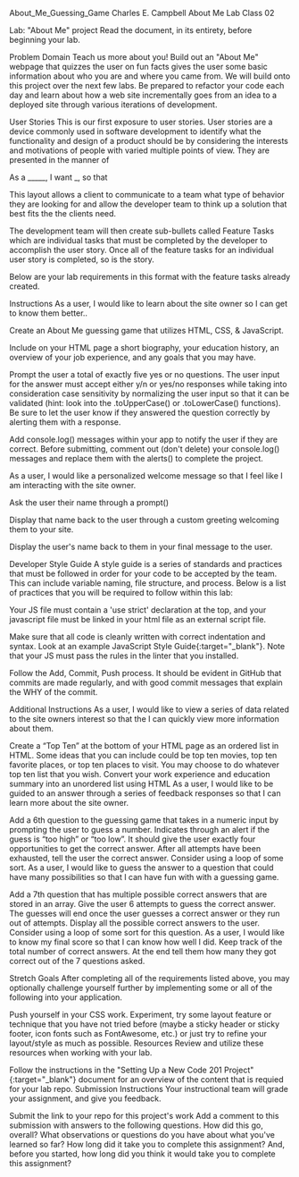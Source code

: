 

About_Me_Guessing_Game
Charles E. Campbell About Me Lab Class 02

Lab: "About Me" project
Read the document, in its entirety, before beginning your lab.

Problem Domain
Teach us more about you! Build out an "About Me" webpage that quizzes the user on fun facts gives the user some basic information about who you are and where you came from. We will build onto this project over the next few labs. Be prepared to refactor your code each day and learn about how a web site incrementally goes from an idea to a deployed site through various iterations of development.

User Stories
This is our first exposure to user stories. User stories are a device commonly used in software development to identify what the functionality and design of a product should be by considering the interests and motivations of people with varied multiple points of view. They are presented in the manner of

As a _____, I want _, so that

This layout allows a client to communicate to a team what type of behavior they are looking for and allow the developer team to think up a solution that best fits the the clients need.

The development team will then create sub-bullets called Feature Tasks which are individual tasks that must be completed by the developer to accomplish the user story. Once all of the feature tasks for an individual user story is completed, so is the story.

Below are your lab requirements in this format with the feature tasks already created.

Instructions
As a user, I would like to learn about the site owner so I can get to know them better..

Create an About Me guessing game that utilizes HTML, CSS, & JavaScript.

Include on your HTML page a short biography, your education history, an overview of your job experience, and any goals that you may have.

Prompt the user a total of exactly five yes or no questions. The user input for the answer must accept either y/n or yes/no responses while taking into consideration case sensitivity by normalizing the user input so that it can be validated (hint: look into the .toUpperCase() or .toLowerCase() functions). Be sure to let the user know if they answered the question correctly by alerting them with a response.

Add console.log() messages within your app to notify the user if they are correct. Before submitting, comment out (don't delete) your console.log() messages and replace them with the alerts() to complete the project.

As a user, I would like a personalized welcome message so that I feel like I am interacting with the site owner.

Ask the user their name through a prompt()

Display that name back to the user through a custom greeting welcoming them to your site.

Display the user's name back to them in your final message to the user.

Developer Style Guide
A style guide is a series of standards and practices that must be followed in order for your code to be accepted by the team. This can include variable naming, file structure, and process. Below is a list of practices that you will be required to follow within this lab:

Your JS file must contain a 'use strict' declaration at the top, and your javascript file must be linked in your html file as an external script file.

Make sure that all code is cleanly written with correct indentation and syntax. Look at an example JavaScript Style Guide{:target="_blank"}. Note that your JS must pass the rules in the linter that you installed.

Follow the Add, Commit, Push process. It should be evident in GitHub that commits are made regularly, and with good commit messages that explain the WHY of the commit.

Additional Instructions As a user, I would like to view a series of data related to the site owners interest so that the I can quickly view more information about them.

Create a “Top Ten” at the bottom of your HTML page as an ordered list in HTML. Some ideas that you can include could be top ten movies, top ten favorite places, or top ten places to visit. You may choose to do whatever top ten list that you wish. Convert your work experience and education summary into an unordered list using HTML As a user, I would like to be guided to an answer through a series of feedback responses so that I can learn more about the site owner.

Add a 6th question to the guessing game that takes in a numeric input by prompting the user to guess a number. Indicates through an alert if the guess is “too high” or “too low”. It should give the user exactly four opportunities to get the correct answer. After all attempts have been exhausted, tell the user the correct answer. Consider using a loop of some sort. As a user, I would like to guess the answer to a question that could have many possibilities so that I can have fun with with a guessing game.

Add a 7th question that has multiple possible correct answers that are stored in an array. Give the user 6 attempts to guess the correct answer. The guesses will end once the user guesses a correct answer or they run out of attempts. Display all the possible correct answers to the user. Consider using a loop of some sort for this question. As a user, I would like to know my final score so that I can know how well I did. Keep track of the total number of correct answers. At the end tell them how many they got correct out of the 7 questions asked.

Stretch Goals
After completing all of the requirements listed above, you may optionally challenge yourself further by implementing some or all of the following into your application.

Push yourself in your CSS work. Experiment, try some layout feature or technique that you have not tried before (maybe a sticky header or sticky footer, icon fonts such as FontAwesome, etc.) or just try to refine your layout/style as much as possible.
Resources
Review and utilize these resources when working with your lab.

Follow the instructions in the "Setting Up a New Code 201 Project"{:target="_blank"} document for an overview of the content that is requied for your lab repo.
Submission Instructions
Your instructional team will grade your assignment, and give you feedback.

Submit the link to your repo for this project's work
Add a comment to this submission with answers to the following questions.
How did this go, overall?
What observations or questions do you have about what you've learned so far?
How long did it take you to complete this assignment? And, before you started, how long did you think it would take you to complete this assignment?